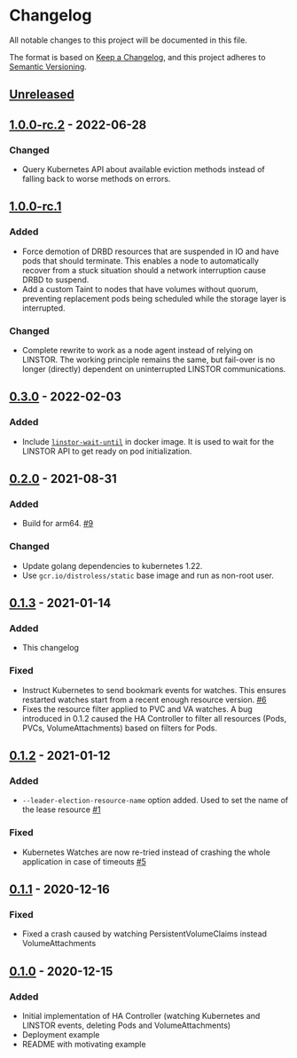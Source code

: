 # Changelog
All notable changes to this project will be documented in this file.

The format is based on [Keep a Changelog](https://keepachangelog.com/en/1.0.0/),
and this project adheres to [Semantic Versioning](https://semver.org/spec/v2.0.0.html).

## [Unreleased]

## [1.0.0-rc.2] - 2022-06-28

### Changed
- Query Kubernetes API about available eviction methods instead of falling back to worse methods on errors.

## [1.0.0-rc.1]

### Added
- Force demotion of DRBD resources that are suspended in IO and have pods that should terminate. This enables
  a node to automatically recover from a stuck situation should a network interruption cause DRBD to suspend.
- Add a custom Taint to nodes that have volumes without quorum, preventing replacement pods being scheduled while
  the storage layer is interrupted.

### Changed
- Complete rewrite to work as a node agent instead of relying on LINSTOR. The working principle remains the same, but
  fail-over is no longer (directly) dependent on uninterrupted LINSTOR communications.

## [0.3.0] - 2022-02-03

### Added
- Include [`linstor-wait-until`](https://github.com/LINBIT/linstor-wait-until) in docker image. It is used to wait
  for the LINSTOR API to get ready on pod initialization.

## [0.2.0] - 2021-08-31

### Added
- Build for arm64. [#9]

[#9]: https://github.com/piraeusdatastore/piraeus-ha-controller/pull/9

### Changed
- Update golang dependencies to kubernetes 1.22.
- Use `gcr.io/distroless/static` base image and run as non-root user.

## [0.1.3] - 2021-01-14
### Added
- This changelog

### Fixed
- Instruct Kubernetes to send bookmark events for watches. This ensures restarted watches start from a recent
  enough resource version. [#6]
- Fixes the resource filter applied to PVC and VA watches. A bug introduced in 0.1.2 caused the HA Controller to filter
  all resources (Pods, PVCs, VolumeAttachments) based on filters for Pods.

[#6]: https://github.com/piraeusdatastore/piraeus-ha-controller/pull/6

## [0.1.2] - 2021-01-12
### Added
- `--leader-election-resource-name` option added. Used to set the name of the lease resource [#1]

[#1]: https://github.com/piraeusdatastore/piraeus-ha-controller/pull/1

### Fixed
- Kubernetes Watches are now re-tried instead of crashing the whole application in case of timeouts [#5]

[#5]: https://github.com/piraeusdatastore/piraeus-ha-controller/pull/5

## [0.1.1] - 2020-12-16
### Fixed
- Fixed a crash caused by watching PersistentVolumeClaims instead VolumeAttachments

## [0.1.0] - 2020-12-15
### Added
- Initial implementation of HA Controller (watching Kubernetes and LINSTOR events, deleting Pods and VolumeAttachments)
- Deployment example
- README with motivating example

[Unreleased]: https://github.com/piraeusdatastore/piraeus-ha-controller/compare/v1.0.0-rc.2...HEAD
[1.0.0-rc.2]: https://github.com/piraeusdatastore/piraeus-ha-controller/compare/v1.0.0-rc.1...v1.0.0-rc.2
[1.0.0-rc.1]: https://github.com/piraeusdatastore/piraeus-ha-controller/compare/v0.3.0...v1.0.0-rc.1
[0.3.0]: https://github.com/piraeusdatastore/piraeus-ha-controller/compare/v0.2.0...v0.3.0
[0.2.0]: https://github.com/piraeusdatastore/piraeus-ha-controller/compare/v0.1.3...v0.2.0
[0.1.3]: https://github.com/piraeusdatastore/piraeus-ha-controller/compare/v0.1.2...v0.1.3
[0.1.2]: https://github.com/piraeusdatastore/piraeus-ha-controller/compare/v0.1.1...v0.1.2
[0.1.1]: https://github.com/piraeusdatastore/piraeus-ha-controller/compare/v0.1.0...v0.1.1
[0.1.0]: https://github.com/piraeusdatastore/piraeus-ha-controller/releases/tag/v0.1.0
